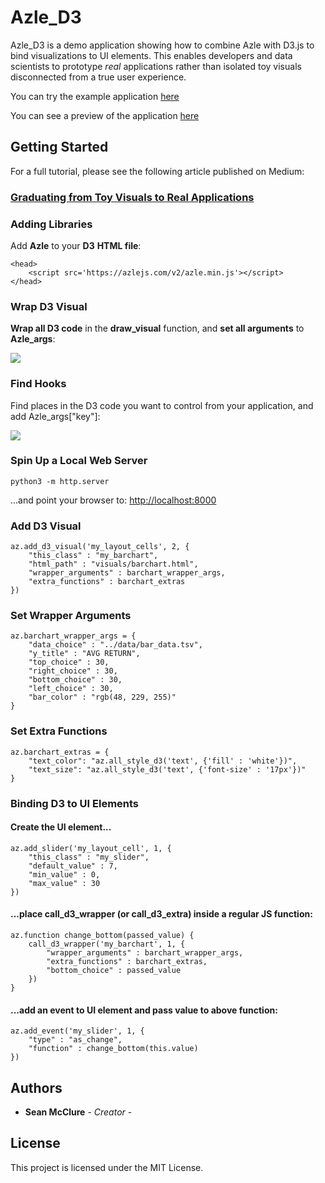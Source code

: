 
# Azle_D3

Azle_D3 is a demo application showing how to combine Azle with D3.js to bind visualizations to UI elements. This enables developers and data scientists to prototype *real* applications rather than isolated toy visuals disconnected from a true user experience.

You can try the example application [here](https://collaboratescience.com/azle_d3/)

You can see a preview of the application [here](https://vimeo.com/312397521)

## Getting Started

For a full tutorial, please see the following article published on Medium:
### [Graduating from Toy Visuals to Real Applications](https://towardsdatascience.com/combining-d3-with-kedion-graduating-from-toy-visuals-to-real-applications-92bf7c3cc713)

  ### Adding Libraries
  Add **Azle** to your **D3**  **HTML file**:

```
<head>
    <script src='https://azlejs.com/v2/azle.min.js'></script>
</head>

```

  ### Wrap D3 Visual
  **Wrap all D3 code** in the **draw_visual** function, and **set all arguments** to **Azle_args**:

![](https://cdn-images-1.medium.com/max/1600/1*0ycAl-B6uZbyWKL9N2o6Qw.gif)

### Find Hooks
Find places in the D3 code you want to control from your application, and add Azle_args["key"]:

![](https://cdn-images-1.medium.com/max/1600/1*IHRsssAIT7jx-utt2IzRSA.gif)

  ### Spin Up a Local Web Server

    python3 -m http.server

...and point your browser to:
[http://localhost:8000](http://localhost:8000)

### Add D3 Visual

    az.add_d3_visual('my_layout_cells', 2, {
        "this_class" : "my_barchart",
        "html_path" : "visuals/barchart.html",
        "wrapper_arguments" : barchart_wrapper_args,
        "extra_functions" : barchart_extras
    })

### Set Wrapper Arguments

    az.barchart_wrapper_args = {
        "data_choice" : "../data/bar_data.tsv",
        "y_title" : "AVG RETURN",
        "top_choice" : 30,
        "right_choice" : 30,
        "bottom_choice" : 30,
        "left_choice" : 30,
        "bar_color" : "rgb(48, 229, 255)"
    }

### Set Extra Functions

    az.barchart_extras = {
        "text_color": "az.all_style_d3('text', {'fill' : 'white'})",
        "text_size": "az.all_style_d3('text', {'font-size' : '17px'})"
    }

### Binding D3 to UI Elements

#### Create the UI element...

    az.add_slider('my_layout_cell', 1, {
        "this_class" : "my_slider",
        "default_value" : 7,
        "min_value" : 0,
        "max_value" : 30
    })
#### ...place  call_d3_wrapper  (or  call_d3_extra) inside a regular JS function:

    az.function change_bottom(passed_value) {
        call_d3_wrapper('my_barchart', 1, {
            "wrapper_arguments" : barchart_wrapper_args,
            "extra_functions" : barchart_extras,
            "bottom_choice" : passed_value
        })
    }

#### ...add an event to UI element and pass value to above function:

    az.add_event('my_slider', 1, {
        "type" : "as_change",
        "function" : change_bottom(this.value)
    })

## Authors

* **Sean McClure** - *Creator* -

## License

This project is licensed under the MIT License.
